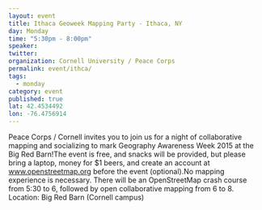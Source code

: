```yaml
---
layout: event
title: Ithaca Geoweek Mapping Party - Ithaca, NY
day: Monday
time: "5:30pm - 8:00pm"
speaker: 
twitter: 
organization: Cornell University / Peace Corps
permalink: event/ithca/
tags: 
  - monday
category: event
published: true
lat: 42.4534492
lon: -76.4756914
---
```


Peace Corps / Cornell invites you to join us for a night of collaborative mapping and socializing to mark Geography Awareness Week 2015 at the Big Red Barn!The event is free, and snacks will be provided, but please bring a laptop, money for $1 beers, and create an account at www.openstreetmap.org before the event (optional).No mapping experience is necessary. There will be an OpenStreetMap crash course from 5:30 to 6, followed by open collaborative mapping from 6 to 8.
Location: Big Red Barn (Cornell campus)
